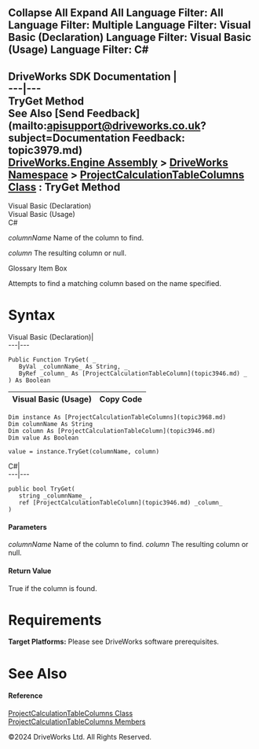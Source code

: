        

 Collapse All Expand All  Language Filter: All  Language Filter: Multiple  Language Filter: Visual Basic (Declaration) Language Filter: Visual Basic (Usage) Language Filter: C#  
---  
DriveWorks SDK Documentation  |   
---|---  
TryGet Method   
See Also [Send Feedback](mailto:apisupport@driveworks.co.uk?subject=Documentation Feedback: topic3979.md)  
[DriveWorks.Engine Assembly](topic2156.md) > [DriveWorks Namespace](topic2159.md) > [ProjectCalculationTableColumns Class](topic3968.md) : TryGet Method  
---  
  
Visual Basic (Declaration)    
Visual Basic (Usage)    
C# 

_columnName_
    Name of the column to find.

_column_
    The resulting column or null.

Glossary Item Box

Attempts to find a matching column based on the name specified. 

# Syntax

Visual Basic (Declaration)|   
---|---  
      
    
    Public Function TryGet( _
       ByVal _columnName_ As String, _
       ByRef _column_ As [ProjectCalculationTableColumn](topic3946.md) _
    ) As Boolean  
  
Visual Basic (Usage)| Copy Code  
---|---  
      
    
    Dim instance As [ProjectCalculationTableColumns](topic3968.md)
    Dim columnName As String
    Dim column As [ProjectCalculationTableColumn](topic3946.md)
    Dim value As Boolean
     
    value = instance.TryGet(columnName, column)  
  
C#|   
---|---  
      
    
    public bool TryGet( 
       string _columnName_ ,
       ref [ProjectCalculationTableColumn](topic3946.md) _column_
    )  
  
#### Parameters

 _columnName_
    Name of the column to find.
_column_
    The resulting column or null.

#### Return Value

True if the column is found.

# Requirements

**Target Platforms:** Please see DriveWorks software prerequisites.

# See Also

#### Reference

[ProjectCalculationTableColumns Class](topic3968.md)   
[ProjectCalculationTableColumns Members](topic3969.md)

©2024 DriveWorks Ltd. All Rights Reserved.
